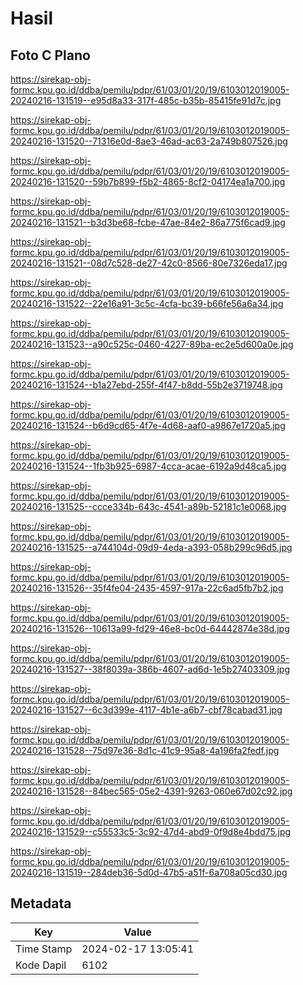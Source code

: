 # Hasil

## Foto C Plano

https://sirekap-obj-formc.kpu.go.id/ddba/pemilu/pdpr/61/03/01/20/19/6103012019005-20240216-131519--e95d8a33-317f-485c-b35b-85415fe91d7c.jpg

https://sirekap-obj-formc.kpu.go.id/ddba/pemilu/pdpr/61/03/01/20/19/6103012019005-20240216-131520--71316e0d-8ae3-46ad-ac63-2a749b807526.jpg

https://sirekap-obj-formc.kpu.go.id/ddba/pemilu/pdpr/61/03/01/20/19/6103012019005-20240216-131520--59b7b899-f5b2-4865-8cf2-04174ea1a700.jpg

https://sirekap-obj-formc.kpu.go.id/ddba/pemilu/pdpr/61/03/01/20/19/6103012019005-20240216-131521--b3d3be68-fcbe-47ae-84e2-86a775f6cad9.jpg

https://sirekap-obj-formc.kpu.go.id/ddba/pemilu/pdpr/61/03/01/20/19/6103012019005-20240216-131521--08d7c528-de27-42c0-8566-80e7326eda17.jpg

https://sirekap-obj-formc.kpu.go.id/ddba/pemilu/pdpr/61/03/01/20/19/6103012019005-20240216-131522--22e16a91-3c5c-4cfa-bc39-b66fe56a6a34.jpg

https://sirekap-obj-formc.kpu.go.id/ddba/pemilu/pdpr/61/03/01/20/19/6103012019005-20240216-131523--a90c525c-0460-4227-89ba-ec2e5d600a0e.jpg

https://sirekap-obj-formc.kpu.go.id/ddba/pemilu/pdpr/61/03/01/20/19/6103012019005-20240216-131524--b1a27ebd-255f-4f47-b8dd-55b2e3719748.jpg

https://sirekap-obj-formc.kpu.go.id/ddba/pemilu/pdpr/61/03/01/20/19/6103012019005-20240216-131524--b6d9cd65-4f7e-4d68-aaf0-a9867e1720a5.jpg

https://sirekap-obj-formc.kpu.go.id/ddba/pemilu/pdpr/61/03/01/20/19/6103012019005-20240216-131524--1fb3b925-6987-4cca-acae-6192a9d48ca5.jpg

https://sirekap-obj-formc.kpu.go.id/ddba/pemilu/pdpr/61/03/01/20/19/6103012019005-20240216-131525--ccce334b-643c-4541-a89b-52181c1e0068.jpg

https://sirekap-obj-formc.kpu.go.id/ddba/pemilu/pdpr/61/03/01/20/19/6103012019005-20240216-131525--a744104d-09d9-4eda-a393-058b299c96d5.jpg

https://sirekap-obj-formc.kpu.go.id/ddba/pemilu/pdpr/61/03/01/20/19/6103012019005-20240216-131526--35f4fe04-2435-4597-917a-22c6ad5fb7b2.jpg

https://sirekap-obj-formc.kpu.go.id/ddba/pemilu/pdpr/61/03/01/20/19/6103012019005-20240216-131526--10613a99-fd29-46e8-bc0d-64442874e38d.jpg

https://sirekap-obj-formc.kpu.go.id/ddba/pemilu/pdpr/61/03/01/20/19/6103012019005-20240216-131527--38f8039a-386b-4607-ad6d-1e5b27403309.jpg

https://sirekap-obj-formc.kpu.go.id/ddba/pemilu/pdpr/61/03/01/20/19/6103012019005-20240216-131527--6c3d399e-4117-4b1e-a6b7-cbf78cabad31.jpg

https://sirekap-obj-formc.kpu.go.id/ddba/pemilu/pdpr/61/03/01/20/19/6103012019005-20240216-131528--75d97e36-8d1c-41c9-95a8-4a196fa2fedf.jpg

https://sirekap-obj-formc.kpu.go.id/ddba/pemilu/pdpr/61/03/01/20/19/6103012019005-20240216-131528--84bec565-05e2-4391-9263-060e67d02c92.jpg

https://sirekap-obj-formc.kpu.go.id/ddba/pemilu/pdpr/61/03/01/20/19/6103012019005-20240216-131529--c55533c5-3c92-47d4-abd9-0f9d8e4bdd75.jpg

https://sirekap-obj-formc.kpu.go.id/ddba/pemilu/pdpr/61/03/01/20/19/6103012019005-20240216-131519--284deb36-5d0d-47b5-a51f-6a708a05cd30.jpg


## Metadata

| Key        | Value               |
| ---------- | ------------------- |
| Time Stamp | 2024-02-17 13:05:41 |
| Kode Dapil | 6102                |



